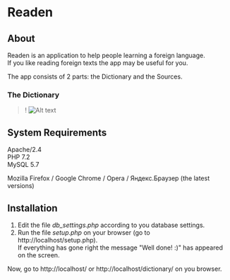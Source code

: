 # Readen

## About
Readen is an application to help people learning a foreign language.  
If you like reading foreign texts the app may be useful for you.

The app consists of 2 parts: the Dictionary and the Sources.

### The Dictionary
>! ![Alt text](http://readen.ru/pres_1.gif "Example of usage")


## System Requirements
Apache/2.4  
PHP 7.2  
MySQL 5.7

Mozilla Firefox / Google Chrome / Opera / Яндекс.Браузер (the latest versions)

## Installation
1. Edit the file _db_settings.php_ according to you database settings.
2. Run the file _setup.php_ on your browser (go to http://localhost/setup.php).  
   If everything has gone right the message "Well done! :)" has appeared on the screen.  

Now, go to http://localhost/ or http://localhost/dictionary/ on you browser.
